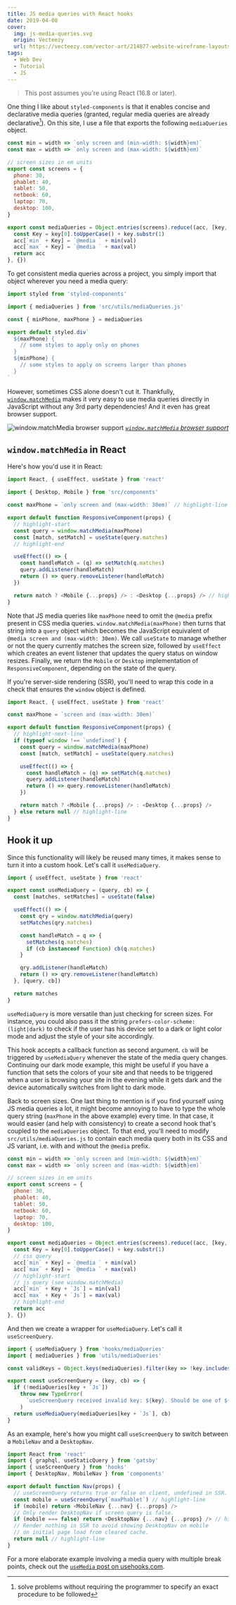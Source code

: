 ```yaml
---
title: JS media queries with React hooks
date: 2019-04-08
cover:
  img: js-media-queries.svg
  origin: Vecteezy
  url: https://vecteezy.com/vector-art/214877-website-wireframe-layouts-ui-kits-for-site-map-and-ux-design
tags:
  - Web Dev
  - Tutorial
  - JS
---
```


> This post assumes you're using React (16.8 or later).

One thing I like about `styled-components` is that it enables concise and declarative media queries (granted, regular media queries are already declarative[^1]). On this site, I use a file that exports the following `mediaQueries` object.

```js:title=src/utils/mediaQueries.js
const min = width => `only screen and (min-width: ${width}em)`
const max = width => `only screen and (max-width: ${width}em)`

// screen sizes in em units
export const screens = {
  phone: 30,
  phablet: 40,
  tablet: 50,
  netbook: 60,
  laptop: 70,
  desktop: 100,
}

export const mediaQueries = Object.entries(screens).reduce((acc, [key, val]) => {
  const Key = key[0].toUpperCase() + key.substr(1)
  acc[`min` + Key] = `@media ` + min(val)
  acc[`max` + Key] = `@media ` + max(val)
  return acc
}, {})
```

To get consistent media queries across a project, you simply import that object wherever you need a media query:

```js:title=someStyledComponent.js
import styled from 'styled-components'

import { mediaQueries } from 'src/utils/mediaQueries.js'

const { minPhone, maxPhone } = mediaQueries

export default styled.div`
  ${maxPhone} {
    // some styles to apply only on phones
  }
  ${minPhone} {
    // some styles to apply on screens larger than phones
  }
`
```

However, sometimes CSS alone doesn't cut it. Thankfully, [`window.matchMedia`](https://developer.mozilla.org/en-US/docs/Web/API/Window/matchMedia) makes it very easy to use media queries directly in JavaScript without any 3rd party dependencies! And it even has great browser support.

![window.matchMedia browser support](./matchMedia-browser-support.png)
_[`window.matchMedia` browser support](https://caniuse.com/#search=matchMedia)_

## `window.matchMedia` in React

Here's how you'd use it in React:

```js
import React, { useEffect, useState } from 'react'

import { Desktop, Mobile } from 'src/components'

const maxPhone = `only screen and (max-width: 30em)` // highlight-line

export default function ResponsiveComponent(props) {
  // highlight-start
  const query = window.matchMedia(maxPhone)
  const [match, setMatch] = useState(query.matches)
  // highlight-end

  useEffect(() => {
    const handleMatch = (q) => setMatch(q.matches)
    query.addListener(handleMatch)
    return () => query.removeListener(handleMatch)
  })

  return match ? <Mobile {...props} /> : <Desktop {...props} /> // highlight-line
}
```

Note that JS media queries like `maxPhone` need to omit the `@media` prefix present in CSS media queries. `window.matchMedia(maxPhone)` then turns that string into a `query` object which becomes the JavaScript equivalent of `@media screen and (max-width: 30em)`. We call `useState` to manage whether or not the query currently matches the screen size, followed by `useEffect` which creates an event listener that updates the query status on window resizes. Finally, we return the `Mobile` or `Desktop` implementation of `ResponsiveComponent`, depending on the state of the query.

If you're server-side rendering (SSR), you'll need to wrap this code in a check that ensures the `window` object is defined.

<!-- eslint-skip -->

```js
import React, { useEffect, useState } from 'react'

const maxPhone = `screen and (max-width: 30em)`

export default function ResponsiveComponent(props) {
  // highlight-next-line
  if (typeof window !== `undefined`) {
    const query = window.matchMedia(maxPhone)
    const [match, setMatch] = useState(query.matches)

    useEffect(() => {
      const handleMatch = (q) => setMatch(q.matches)
      query.addListener(handleMatch)
      return () => query.removeListener(handleMatch)
    })

    return match ? <Mobile {...props} /> : <Desktop {...props} />
  } else return null // highlight-line
}
```

## Hook it up

Since this functionality will likely be reused many times, it makes sense to turn it into a custom hook. Let's call it `useMediaQuery`.

```js:title=src/hooks/useMediaQuery.js
import { useEffect, useState } from 'react'

export const useMediaQuery = (query, cb) => {
  const [matches, setMatches] = useState(false)

  useEffect(() => {
    const qry = window.matchMedia(query)
    setMatches(qry.matches)

    const handleMatch = q => {
      setMatches(q.matches)
      if (cb instanceof Function) cb(q.matches)
    }

    qry.addListener(handleMatch)
    return () => qry.removeListener(handleMatch)
  }, [query, cb])

  return matches
}
```

`useMediaQuery` is more versatile than just checking for screen sizes. For instance, you could also pass it the string `prefers-color-scheme: (light|dark)` to check if the user has his device set to a dark or light color mode and adjust the style of your site accordingly.

This hook accepts a callback function as second argument. `cb` will be triggered by `useMediaQuery` whenever the state of the media query changes. Continuing our dark mode example, this might be useful if you have a function that sets the colors of your site and that needs to be triggered when a user is browsing your site in the evening while it gets dark and the device automatically switches from light to dark mode.

Back to screen sizes. One last thing to mention is if you find yourself using JS media queries a lot, it might become annoying to have to type the whole query string (`maxPhone` in the above example) every time. In that case, it would easier (and help with consistency) to create a second hook that's coupled to the `mediaQueries` object. To that end, you'll need to modify `src/utils/mediaQueries.js` to contain each media query both in its CSS and JS variant, i.e. with and without the `@media` prefix.

```js:title=src/utils/mediaQueries.js
const min = width => `only screen and (min-width: ${width}em)`
const max = width => `only screen and (max-width: ${width}em)`

// screen sizes in em units
export const screens = {
  phone: 30,
  phablet: 40,
  tablet: 50,
  netbook: 60,
  laptop: 70,
  desktop: 100,
}

export const mediaQueries = Object.entries(screens).reduce((acc, [key, val]) => {
  const Key = key[0].toUpperCase() + key.substr(1)
  // css query
  acc[`min` + Key] = `@media ` + min(val)
  acc[`max` + Key] = `@media ` + max(val)
  // highlight-start
  // js query (see window.matchMedia)
  acc[`min` + Key + `Js`] = min(val)
  acc[`max` + Key + `Js`] = max(val)
  // highlight-end
  return acc
}, {})
```

And then we create a wrapper for `useMediaQuery`. Let's call it `useScreenQuery`.

```js:title=src/hooks/useScreenQuery.js
import { useMediaQuery } from 'hooks/mediaQueries'
import { mediaQueries } from 'utils/mediaQueries'

const validKeys = Object.keys(mediaQueries).filter(key => !key.includes(`Js`))

export const useScreenQuery = (key, cb) => {
  if (!mediaQueries[key + `Js`])
    throw new TypeError(
      `useScreenQuery received invalid key: ${key}. Should be one of ${validKeys}`
    )
  return useMediaQuery(mediaQueries[key + `Js`], cb)
}
```

As an example, here's how you might call `useScreenQuery` to switch between a `MobileNav` and a `DesktopNav`.

```js
import React from 'react'
import { graphql, useStaticQuery } from 'gatsby'
import { useScreenQuery } from 'hooks'
import { DesktopNav, MobileNav } from 'components'

export default function Nav(props) {
  // useScreenQuery returns true or false on client, undefined in SSR.
  const mobile = useScreenQuery(`maxPhablet`) // highlight-line
  if (mobile) return <MobileNav {...nav} {...props} />
  // Only render DesktopNav if screen query is false.
  if (mobile === false) return <DesktopNav {...nav} {...props} /> // highlight-line
  // Render nothing in SSR to avoid showing DesktopNav on mobile
  // on initial page load from cleared cache.
  return null // highlight-line
}
```

For a more elaborate example involving a media query with multiple break points, check out the [`useMedia` post on usehooks.com](https://usehooks.com/useMedia).

[^1]: solve problems without requiring the programmer to specify an exact procedure to be followed
